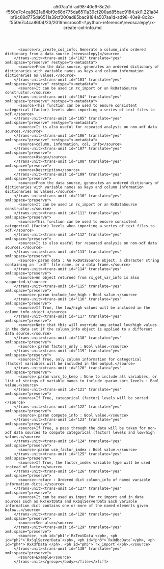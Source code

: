 <?xml version="1.0"?><xliff version="1.2" xmlns="urn:oasis:names:tc:xliff:document:1.2" xmlns:xsi="http://www.w3.org/2001/XMLSchema-instance" xsi:schemaLocation="urn:oasis:names:tc:xliff:document:1.2 xliff-core-1.2-transitional.xsd"><file datatype="xml" original="rx-create-col-info.md" source-language="en-US" target-language="en-US"><header><tool tool-id="mdxliff" tool-name="mdxliff" tool-version="1.0-1931010" tool-company="Microsoft" /><xliffext:skl_file_name xmlns:xliffext="urn:microsoft:content:schema:xliffextensions">a507aa1d-ad98-40e9-8c2d-f550e7c4ca8621a84bf9c68d775da6511a39cf200ad85bac9184.skl</xliffext:skl_file_name><xliffext:version xmlns:xliffext="urn:microsoft:content:schema:xliffextensions">1.2</xliffext:version><xliffext:ms.openlocfilehash xmlns:xliffext="urn:microsoft:content:schema:xliffextensions">21a84bf9c68d775da6511a39cf200ad85bac9184</xliffext:ms.openlocfilehash><xliffext:ms.sourcegitcommit xmlns:xliffext="urn:microsoft:content:schema:xliffextensions">a507aa1d-ad98-40e9-8c2d-f550e7c4ca86</xliffext:ms.sourcegitcommit><xliffext:ms.lasthandoff xmlns:xliffext="urn:microsoft:content:schema:xliffextensions">04/23/2019</xliffext:ms.lasthandoff><xliffext:ms.openlocfilepath xmlns:xliffext="urn:microsoft:content:schema:xliffextensions">microsoft-r\python-reference\revoscalepy\rx-create-col-info.md</xliffext:ms.openlocfilepath></header><body><group id="content" extype="content"><trans-unit id="101" translate="yes" xml:space="preserve" restype="x-metadata">
          <source>rx_create_col_info: Generate a column_info ordered dictionary from a data source (revoscalepy)</source>
        </trans-unit><trans-unit id="102" translate="yes" xml:space="preserve" restype="x-metadata">
          <source>From the data source, generates an ordered dictionary of dictionaries with variable names as keys and column information dictionaries as values.</source>
        </trans-unit><trans-unit id="103" translate="yes" xml:space="preserve" restype="x-metadata">
          <source>It can be used in rx_import or an RxDataSource constructor.</source>
        </trans-unit><trans-unit id="104" translate="yes" xml:space="preserve" restype="x-metadata">
          <source>This function can be used to ensure consistent categorical (factor) levels when importing a series of text files to xdf.</source>
        </trans-unit><trans-unit id="105" translate="yes" xml:space="preserve" restype="x-metadata">
          <source>It is also useful for repeated analysis on non-xdf data sources.</source>
        </trans-unit><trans-unit id="106" translate="yes" xml:space="preserve" restype="x-metadata">
          <source>column, information, col, info</source>
        </trans-unit><trans-unit id="107" translate="yes" xml:space="preserve">
          <source>Usage</source>
        </trans-unit><trans-unit id="108" translate="yes" xml:space="preserve">
          <source>Description</source>
        </trans-unit><trans-unit id="109" translate="yes" xml:space="preserve">
          <source>From the data source, generates an ordered dictionary of dictionaries with variable names as keys and column information dictionaries as values.</source>
        </trans-unit><trans-unit id="110" translate="yes" xml:space="preserve">
          <source>It can be used in rx_import or an RxDataSource constructor.</source>
        </trans-unit><trans-unit id="111" translate="yes" xml:space="preserve">
          <source>This function can be used to ensure consistent categorical (factor) levels when importing a series of text files to xdf.</source>
        </trans-unit><trans-unit id="112" translate="yes" xml:space="preserve">
          <source>It is also useful for repeated analysis on non-xdf data sources.</source>
        </trans-unit><trans-unit id="113" translate="yes" xml:space="preserve">
          <source>:param data : An RxDataSource object, a character string containing an ‘.xdf’ file name, or a data frame.</source>
        </trans-unit><trans-unit id="114" translate="yes" xml:space="preserve">
          <source>An object returned from rx_get_var_info is also supported.</source>
        </trans-unit><trans-unit id="115" translate="yes" xml:space="preserve">
          <source>:param include_low_high : Bool value.</source>
        </trans-unit><trans-unit id="116" translate="yes" xml:space="preserve">
          <source>If True, the low/high values will be included in the column_info object.</source>
        </trans-unit><trans-unit id="117" translate="yes" xml:space="preserve">
          <source>Note that this will override any actual low/high values in the data set if the column_info object is applied to a different data source.</source>
        </trans-unit><trans-unit id="118" translate="yes" xml:space="preserve">
          <source>:param factors_only : Bool value.</source>
        </trans-unit><trans-unit id="119" translate="yes" xml:space="preserve">
          <source>If True, only column information for categorical (factor) variables will be included in the output.</source>
        </trans-unit><trans-unit id="120" translate="yes" xml:space="preserve">
          <source>:param vars_to_keep : None to include all variables, or list of strings of variable names to include :param sort_levels : Bool value.</source>
        </trans-unit><trans-unit id="121" translate="yes" xml:space="preserve">
          <source>If True, categorical (factor) levels will be sorted.</source>
        </trans-unit><trans-unit id="122" translate="yes" xml:space="preserve">
          <source>:param compute_info : Bool value.</source>
        </trans-unit><trans-unit id="123" translate="yes" xml:space="preserve">
          <source>If True, a pass through the data will be taken for non-xdf data sources to compute categorical (factor) levels and low/high values.</source>
        </trans-unit><trans-unit id="124" translate="yes" xml:space="preserve">
          <source>:param use_factor_index : Bool value.</source>
        </trans-unit><trans-unit id="125" translate="yes" xml:space="preserve">
          <source>If True, the factor_index variable type will be used instead of factor</source>
        </trans-unit><trans-unit id="126" translate="yes" xml:space="preserve">
          <source>:return : Ordered dict column_info of named variable information dicts.</source>
        </trans-unit><trans-unit id="127" translate="yes" xml:space="preserve">
          <source>It can be used as input for rx_import and in data sources such as RxTextData and RxSqlServerData Each variable information dict contains one or more of the named elements given below..</source>
        </trans-unit><trans-unit id="128" translate="yes" xml:space="preserve">
          <source>See also</source>
        </trans-unit><trans-unit id="129" translate="yes" xml:space="preserve">
          <source>, <ph id="ph1">`RxTextData`</ph>, <ph id="ph2">`RxSqlServerData`</ph>, <ph id="ph3">`RxOdbcData`</ph>, <ph id="ph4">`RxXdfData`</ph>, <ph id="ph5">`rx_import`</ph>.</source>
        </trans-unit><trans-unit id="130" translate="yes" xml:space="preserve">
          <source>Example</source>
        </trans-unit></group></body></file></xliff>